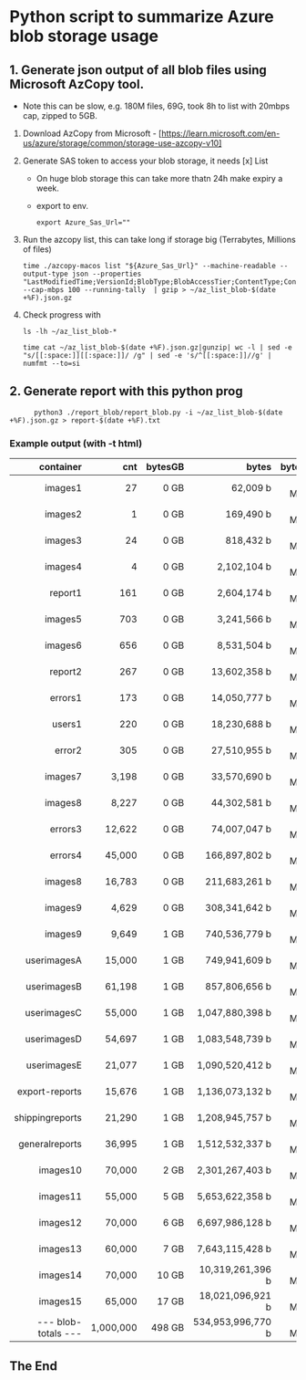 # Python script to summarize Azure blob storage usage

## 1. Generate json output of all blob files using Microsoft AzCopy tool.
   * Note this can be slow, e.g. 180M files, 69G, took 8h to list with 20mbps cap, zipped to 5GB.

   1. Download AzCopy from Microsoft - [https://learn.microsoft.com/en-us/azure/storage/common/storage-use-azcopy-v10]

   2. Generate SAS token to access your blob storage, it needs [x] List
      * On huge blob storage this can take more thatn 24h make expiry a week.
      * export to env.

            export Azure_Sas_Url=""

   3. Run the azcopy list, this can take long if storage big (Terrabytes, Millions of files)

          time ./azcopy-macos list "${Azure_Sas_Url}" --machine-readable --output-type json --properties "LastModifiedTime;VersionId;BlobType;BlobAccessTier;ContentType;ContentEncoding" --cap-mbps 100 --running-tally  | gzip > ~/az_list_blob-$(date +%F).json.gz

   4. Check progress with

          ls -lh ~/az_list_blob-*

          time cat ~/az_list_blob-$(date +%F).json.gz|gunzip| wc -l | sed -e "s/[[:space:]][[:space:]]/ /g" | sed -e 's/^[[:space:]]//g' | numfmt --to=si

## 2. Generate report with this python prog

          python3 ./report_blob/report_blob.py -i ~/az_list_blob-$(date +%F).json.gz > report-$(date +%F).txt

### Example output (with -t html)

<table>
<thead>
<tr><th style="text-align: right;">               container</th><th style="text-align: right;">      cnt</th><th style="text-align: right;">  bytesGB</th><th style="text-align: right;">            bytes</th><th style="text-align: right;">    bytes_max</th><th style="text-align: right;">    bytes_min</th><th style="text-align: right;">  cnt_zerobyte</th></tr>
</thead>
<tbody>
<tr><td style="text-align: right;">      images1</td><td style="text-align: right;">       27</td><td style="text-align: right;">     0 GB</td><td style="text-align: right;">         62,009 b</td><td style="text-align: right;">  0.0 MB(max)</td><td style="text-align: right;">   519 b(min)</td><td style="text-align: right;">          0 0b</td></tr>
<tr><td style="text-align: right;">            images2</td><td style="text-align: right;">        1</td><td style="text-align: right;">     0 GB</td><td style="text-align: right;">        169,490 b</td><td style="text-align: right;">  0.2 MB(max)</td><td style="text-align: right;">169490 b(min)</td><td style="text-align: right;">          0 0b</td></tr>
<tr><td style="text-align: right;">            images3</td><td style="text-align: right;">       24</td><td style="text-align: right;">     0 GB</td><td style="text-align: right;">        818,432 b</td><td style="text-align: right;">  0.1 MB(max)</td><td style="text-align: right;">  1022 b(min)</td><td style="text-align: right;">          0 0b</td></tr>
<tr><td style="text-align: right;">       images4</td><td style="text-align: right;">        4</td><td style="text-align: right;">     0 GB</td><td style="text-align: right;">      2,102,104 b</td><td style="text-align: right;">  1.0 MB(max)</td><td style="text-align: right;"> 33543 b(min)</td><td style="text-align: right;">          0 0b</td></tr>
<tr><td style="text-align: right;">           report1</td><td style="text-align: right;">      161</td><td style="text-align: right;">     0 GB</td><td style="text-align: right;">      2,604,174 b</td><td style="text-align: right;">  0.2 MB(max)</td><td style="text-align: right;">  5164 b(min)</td><td style="text-align: right;">          0 0b</td></tr>
<tr><td style="text-align: right;">    images5</td><td style="text-align: right;">      703</td><td style="text-align: right;">     0 GB</td><td style="text-align: right;">      3,241,566 b</td><td style="text-align: right;">  0.0 MB(max)</td><td style="text-align: right;">   281 b(min)</td><td style="text-align: right;">          0 0b</td></tr>
<tr><td style="text-align: right;">           images6</td><td style="text-align: right;">      656</td><td style="text-align: right;">     0 GB</td><td style="text-align: right;">      8,531,504 b</td><td style="text-align: right;">  0.7 MB(max)</td><td style="text-align: right;">   823 b(min)</td><td style="text-align: right;">          0 0b</td></tr>
<tr><td style="text-align: right;">           report2</td><td style="text-align: right;">      267</td><td style="text-align: right;">     0 GB</td><td style="text-align: right;">     13,602,358 b</td><td style="text-align: right;">  0.1 MB(max)</td><td style="text-align: right;">  5126 b(min)</td><td style="text-align: right;">          0 0b</td></tr>
<tr><td style="text-align: right;">        errors1</td><td style="text-align: right;">      173</td><td style="text-align: right;">     0 GB</td><td style="text-align: right;">     14,050,777 b</td><td style="text-align: right;">  1.2 MB(max)</td><td style="text-align: right;">  5145 b(min)</td><td style="text-align: right;">          0 0b</td></tr>
<tr><td style="text-align: right;">              users1</td><td style="text-align: right;">      220</td><td style="text-align: right;">     0 GB</td><td style="text-align: right;">     18,230,688 b</td><td style="text-align: right;">  1.0 MB(max)</td><td style="text-align: right;">  9278 b(min)</td><td style="text-align: right;">          0 0b</td></tr>
<tr><td style="text-align: right;">         error2</td><td style="text-align: right;">      305</td><td style="text-align: right;">     0 GB</td><td style="text-align: right;">     27,510,955 b</td><td style="text-align: right;">  2.5 MB(max)</td><td style="text-align: right;">  5173 b(min)</td><td style="text-align: right;">          0 0b</td></tr>
<tr><td style="text-align: right;">   images7</td><td style="text-align: right;">    3,198</td><td style="text-align: right;">     0 GB</td><td style="text-align: right;">     33,570,690 b</td><td style="text-align: right;">  0.3 MB(max)</td><td style="text-align: right;">   305 b(min)</td><td style="text-align: right;">          0 0b</td></tr>
<tr><td style="text-align: right;">       images8</td><td style="text-align: right;">    8,227</td><td style="text-align: right;">     0 GB</td><td style="text-align: right;">     44,302,581 b</td><td style="text-align: right;">  0.1 MB(max)</td><td style="text-align: right;">   136 b(min)</td><td style="text-align: right;">          0 0b</td></tr>
<tr><td style="text-align: right;">    errors3</td><td style="text-align: right;">   12,622</td><td style="text-align: right;">     0 GB</td><td style="text-align: right;">     74,007,047 b</td><td style="text-align: right;">  0.3 MB(max)</td><td style="text-align: right;">  5423 b(min)</td><td style="text-align: right;">          0 0b</td></tr>
<tr><td style="text-align: right;">            errors4</td><td style="text-align: right;">   45,000</td><td style="text-align: right;">     0 GB</td><td style="text-align: right;">    166,897,802 b</td><td style="text-align: right;">  3.1 MB(max)</td><td style="text-align: right;">   406 b(min)</td><td style="text-align: right;">          0 0b</td></tr>
<tr><td style="text-align: right;">images8</td><td style="text-align: right;">   16,783</td><td style="text-align: right;">     0 GB</td><td style="text-align: right;">    211,683,261 b</td><td style="text-align: right;">  0.6 MB(max)</td><td style="text-align: right;">   303 b(min)</td><td style="text-align: right;">          0 0b</td></tr>
<tr><td style="text-align: right;">    images9</td><td style="text-align: right;">    4,629</td><td style="text-align: right;">     0 GB</td><td style="text-align: right;">    308,341,642 b</td><td style="text-align: right;">  1.4 MB(max)</td><td style="text-align: right;">    96 b(min)</td><td style="text-align: right;">          0 0b</td></tr>
<tr><td style="text-align: right;">     images9</td><td style="text-align: right;">    9,649</td><td style="text-align: right;">     1 GB</td><td style="text-align: right;">    740,536,779 b</td><td style="text-align: right;">  4.8 MB(max)</td><td style="text-align: right;">     0 b(min)</td><td style="text-align: right;">          1 0b</td></tr>
<tr><td style="text-align: right;">              userimagesA</td><td style="text-align: right;">   15,000</td><td style="text-align: right;">     1 GB</td><td style="text-align: right;">    749,941,609 b</td><td style="text-align: right;">  2.7 MB(max)</td><td style="text-align: right;">    84 b(min)</td><td style="text-align: right;">          0 0b</td></tr>
<tr><td style="text-align: right;">      userimagesB</td><td style="text-align: right;">   61,198</td><td style="text-align: right;">     1 GB</td><td style="text-align: right;">    857,806,656 b</td><td style="text-align: right;">  1.1 MB(max)</td><td style="text-align: right;">   305 b(min)</td><td style="text-align: right;">          0 0b</td></tr>
<tr><td style="text-align: right;">   userimagesC</td><td style="text-align: right;">   55,000</td><td style="text-align: right;">     1 GB</td><td style="text-align: right;">  1,047,880,398 b</td><td style="text-align: right;">  0.5 MB(max)</td><td style="text-align: right;">   279 b(min)</td><td style="text-align: right;">          0 0b</td></tr>
<tr><td style="text-align: right;">     userimagesD</td><td style="text-align: right;">   54,697</td><td style="text-align: right;">     1 GB</td><td style="text-align: right;">  1,083,548,739 b</td><td style="text-align: right;">  0.9 MB(max)</td><td style="text-align: right;">   269 b(min)</td><td style="text-align: right;">          0 0b</td></tr>
<tr><td style="text-align: right;"> userimagesE</td><td style="text-align: right;">   21,077</td><td style="text-align: right;">     1 GB</td><td style="text-align: right;">  1,090,520,412 b</td><td style="text-align: right;">  1.6 MB(max)</td><td style="text-align: right;">   267 b(min)</td><td style="text-align: right;">          0 0b</td></tr>
<tr><td style="text-align: right;">  export-reports</td><td style="text-align: right;">   15,676</td><td style="text-align: right;">     1 GB</td><td style="text-align: right;">  1,136,073,132 b</td><td style="text-align: right;"> 17.1 MB(max)</td><td style="text-align: right;">  5183 b(min)</td><td style="text-align: right;">          0 0b</td></tr>
<tr><td style="text-align: right;">  shippingreports</td><td style="text-align: right;">   21,290</td><td style="text-align: right;">     1 GB</td><td style="text-align: right;">  1,208,945,757 b</td><td style="text-align: right;">  0.1 MB(max)</td><td style="text-align: right;">   122 b(min)</td><td style="text-align: right;">          0 0b</td></tr>
<tr><td style="text-align: right;">    generalreports</td><td style="text-align: right;">   36,995</td><td style="text-align: right;">     1 GB</td><td style="text-align: right;">  1,512,532,337 b</td><td style="text-align: right;"> 19.6 MB(max)</td><td style="text-align: right;">  5351 b(min)</td><td style="text-align: right;">          0 0b</td></tr>
<tr><td style="text-align: right;">   images10</td><td style="text-align: right;">   70,000</td><td style="text-align: right;">     2 GB</td><td style="text-align: right;">  2,301,267,403 b</td><td style="text-align: right;">  3.2 MB(max)</td><td style="text-align: right;">     0 b(min)</td><td style="text-align: right;">          1 0b</td></tr>
<tr><td style="text-align: right;">    images11</td><td style="text-align: right;">   55,000</td><td style="text-align: right;">     5 GB</td><td style="text-align: right;">  5,653,622,358 b</td><td style="text-align: right;"> 20.0 MB(max)</td><td style="text-align: right;">     0 b(min)</td><td style="text-align: right;">         38 0b</td></tr>
<tr><td style="text-align: right;">       images12</td><td style="text-align: right;">   70,000</td><td style="text-align: right;">     6 GB</td><td style="text-align: right;">  6,697,986,128 b</td><td style="text-align: right;">  1.7 MB(max)</td><td style="text-align: right;">     0 b(min)</td><td style="text-align: right;">          1 0b</td></tr>
<tr><td style="text-align: right;">     images13</td><td style="text-align: right;">   60,000</td><td style="text-align: right;">     7 GB</td><td style="text-align: right;">  7,643,115,428 b</td><td style="text-align: right;">  2.7 MB(max)</td><td style="text-align: right;">    99 b(min)</td><td style="text-align: right;">          0 0b</td></tr>
<tr><td style="text-align: right;">     images14</td><td style="text-align: right;">   70,000</td><td style="text-align: right;">    10 GB</td><td style="text-align: right;"> 10,319,261,396 b</td><td style="text-align: right;">  1.5 MB(max)</td><td style="text-align: right;">     0 b(min)</td><td style="text-align: right;">          2 0b</td></tr>
<tr><td style="text-align: right;">    images15</td><td style="text-align: right;">   65,000</td><td style="text-align: right;">    17 GB</td><td style="text-align: right;"> 18,021,096,921 b</td><td style="text-align: right;">  1.6 MB(max)</td><td style="text-align: right;">    97 b(min)</td><td style="text-align: right;">          0 0b</td></tr>
<tr><td style="text-align: right;">     --- blob-totals ---</td><td style="text-align: right;">1,000,000</td><td style="text-align: right;">   498 GB</td><td style="text-align: right;">534,953,996,770 b</td><td style="text-align: right;">113.8 MB(max)</td><td style="text-align: right;">     0 b(min)</td><td style="text-align: right;">         43 0b</td></tr>
</tbody>
</table>

## The End
